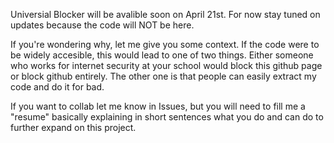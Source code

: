 Universial Blocker will be avalible soon on April 21st. For now stay tuned on updates because the code will NOT be here.

If you're wondering why, let me give you some context. If the code were to be widely accesible, this would lead to one of two things. Either someone who works for internet security at your school would block this github page or block github entirely. The other one is that people can easily extract my code and do it for bad. 

If you want to collab let me know in Issues, but you will need to fill me a "resume" basically explaining in short sentences what you do and can do to further expand on this project.
